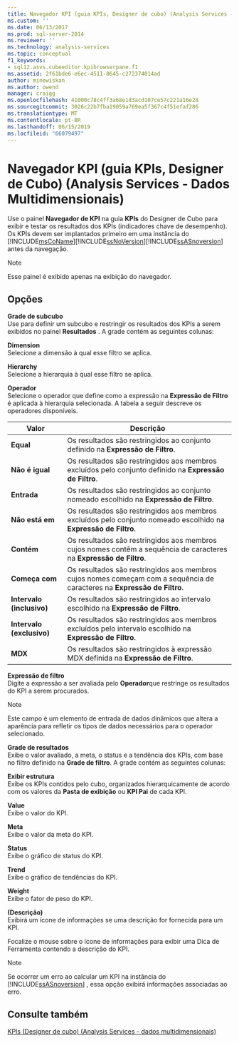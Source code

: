 ```yaml
---
title: Navegador KPI (guia KPIs, Designer de cubo) (Analysis Services - dados multidimensionais) | Microsoft Docs
ms.custom: ''
ms.date: 06/13/2017
ms.prod: sql-server-2014
ms.reviewer: ''
ms.technology: analysis-services
ms.topic: conceptual
f1_keywords:
- sql12.asvs.cubeeditor.kpibrowserpane.f1
ms.assetid: 2f61bde6-e6ec-4511-8645-c272374014ad
author: minewiskan
ms.author: owend
manager: craigg
ms.openlocfilehash: 41000c78c4ff3a68e1d3acd107ce57c221a16e28
ms.sourcegitcommit: 3026c22b7fba19059a769ea5f367c4f51efaf286
ms.translationtype: MT
ms.contentlocale: pt-BR
ms.lasthandoff: 06/15/2019
ms.locfileid: "66079497"
---
```

# <a name="kpi-browser-kpis-tab-cube-designer-analysis-services---multidimensional-data"></a>Navegador KPI (guia KPIs, Designer de Cubo) (Analysis Services - Dados Multidimensionais)
  Use o painel **Navegador de KPI** na guia **KPIs** do Designer de Cubo para exibir e testar os resultados dos KPIs (indicadores chave de desempenho). Os KPIs devem ser implantados primeiro em uma instância do [!INCLUDE[msCoName](../includes/msconame-md.md)][!INCLUDE[ssNoVersion](../includes/ssnoversion-md.md)][!INCLUDE[ssASnoversion](../includes/ssasnoversion-md.md)] antes da navegação.  
  
> [!NOTE]  
>  Esse painel é exibido apenas na exibição do navegador.  
  
## <a name="options"></a>Opções  
 **Grade de subcubo**  
 Use para definir um subcubo e restringir os resultados dos KPIs a serem exibidos no painel **Resultados** . A grade contém as seguintes colunas:  
  
 **Dimension**  
 Selecione a dimensão à qual esse filtro se aplica.  
  
 **Hierarchy**  
 Selecione a hierarquia à qual esse filtro se aplica.  
  
 **Operador**  
 Selecione o operador que define como a expressão na **Expressão de Filtro** é aplicada à hierarquia selecionada. A tabela a seguir descreve os operadores disponíveis.  
  
|Valor|Descrição|  
|-----------|-----------------|  
|**Equal**|Os resultados são restringidos ao conjunto definido na **Expressão de Filtro**.|  
|**Não é igual**|Os resultados são restringidos aos membros excluídos pelo conjunto definido na **Expressão de Filtro**.|  
|**Entrada**|Os resultados são restringidos ao conjunto nomeado escolhido na **Expressão de Filtro**.|  
|**Não está em**|Os resultados são restringidos aos membros excluídos pelo conjunto nomeado escolhido na **Expressão de Filtro**.|  
|**Contém**|Os resultados são restringidos aos membros cujos nomes contêm a sequência de caracteres na **Expressão de Filtro**.|  
|**Começa com**|Os resultados são restringidos aos membros cujos nomes começam com a sequência de caracteres na **Expressão de Filtro**.|  
|**Intervalo (inclusivo)**|Os resultados são restringidos ao intervalo escolhido na **Expressão de Filtro**.|  
|**Intervalo (exclusivo)**|Os resultados são restringidos aos membros excluídos pelo intervalo escolhido na **Expressão de Filtro**.|  
|**MDX**|Os resultados são restringidos à expressão MDX definida na **Expressão de Filtro**.|  
  
 **Expressão de filtro**  
 Digite a expressão a ser avaliada pelo **Operador**que restringe os resultados do KPI a serem procurados.  
  
> [!NOTE]  
>  Este campo é um elemento de entrada de dados dinâmicos que altera a aparência para refletir os tipos de dados necessários para o operador selecionado.  
  
 **Grade de resultados**  
 Exibe o valor avaliado, a meta, o status e a tendência dos KPIs, com base no filtro definido na **Grade de filtro**. A grade contém as seguintes colunas:  
  
 **Exibir estrutura**  
 Exibe os KPIs contidos pelo cubo, organizados hierarquicamente de acordo com os valores da **Pasta de exibição** ou **KPI Pai** de cada KPI.  
  
 **Value**  
 Exibe o valor do KPI.  
  
 **Meta**  
 Exibe o valor da meta do KPI.  
  
 **Status**  
 Exibe o gráfico de status do KPI.  
  
 **Trend**  
 Exibe o gráfico de tendências do KPI.  
  
 **Weight**  
 Exibe o fator de peso do KPI.  
  
 **(Descrição)**  
 Exibirá um ícone de informações se uma descrição for fornecida para um KPI.  
  
 Focalize o mouse sobre o ícone de informações para exibir uma Dica de Ferramenta contendo a descrição do KPI.  
  
> [!NOTE]  
>  Se ocorrer um erro ao calcular um KPI na instância do [!INCLUDE[ssASnoversion](../includes/ssasnoversion-md.md)] , essa opção exibirá informações associadas ao erro.  
  
## <a name="see-also"></a>Consulte também  
 [KPIs &#40;Designer de cubo&#41; &#40;Analysis Services - dados multidimensionais&#41;](kpis-cube-designer-analysis-services-multidimensional-data.md)  
  
  
